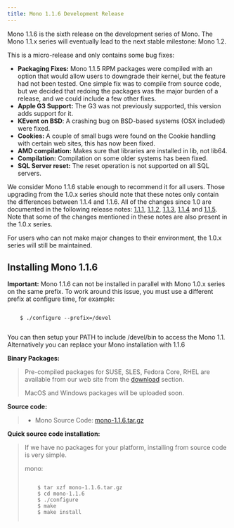 ```yaml
---
title: Mono 1.1.6 Development Release
---
```


Mono 1.1.6 is the sixth release on the development series of Mono. The Mono 1.1.x series will eventually lead to the next stable milestone: Mono 1.2.

This is a micro-release and only contains some bug fixes:

-   **Packaging Fixes:** Mono 1.1.5 RPM packages were compiled with an option that would allow users to downgrade their kernel, but the feature had not been tested.
    One simple fix was to compile from source code, but we decided that redoing the packages was the major burden of a release, and we could include a few other fixes.
-   **Apple G3 Support:** The G3 was not previously supported, this version adds support for it.
-   **KEvent on BSD**: A crashing bug on BSD-based systems (OSX included) were fixed.
-   **Cookies:** A couple of small bugs were found on the Cookie handling with certain web sites, this has now been fixed.
-   **AMD compilation:** Makes sure that libraries are installed in lib, not lib64.
-   **Compilation:** Compilation on some older systems has been fixed.
-   **SQL Server reset:** The reset operation is not supported on all SQL servers.

We consider Mono 1.1.6 stable enough to recommend it for all users. Those upgrading from the 1.0.x series should note that these notes only contain the differences between 1.1.4 and 1.1.6. All of the changes since 1.0 are documented in the following release notes: [1.1.1](http://www.go-mono.com/archive/1.1.1), [1.1.2](http://www.go-mono.com/archive/1.1.2), [1.1.3](http://www.go-mono.com/archive/1.1.3), [1.1.4](http://www.go-mono.com/archive/1.1.4) and [1.1.5](http://www.go-mono.com/archive/1.1.5). Note that some of the changes mentioned in these notes are also present in the 1.0.x series.

For users who can not make major changes to their environment, the 1.0.x series will still be maintained.

Installing Mono 1.1.6
---------------------

**Important:** Mono 1.1.6 can not be installed in parallel with Mono 1.0.x series on the same prefix. To work around this issue, you must use a different prefix at configure time, for example:

``` shell
    
    $ ./configure --prefix=/devel
    
```

You can then setup your PATH to include /devel/bin to access the Mono 1.1. Alternatively you can replace your Mono installation with 1.1.6

**Binary Packages:**

> Pre-compiled packages for SUSE, SLES, Fedora Core, RHEL are available from our web site from the [download](http://www.go-mono.com/download.html) section.
>
> MacOS and Windows packages will be uploaded soon.

**Source code:**

> -   Mono Source Code: [mono-1.1.6.tar.gz](http://www.go-mono.com/archive/1.1.6/mono-1.1.6.tar.gz)

**Quick source code installation:**

> If we have no packages for your platform, installing from source code is very simple.
>
> mono:
>
> ``` shell
>     
>     $ tar xzf mono-1.1.6.tar.gz
>     $ cd mono-1.1.6
>     $ ./configure
>     $ make
>     $ make install
>     
> ```
